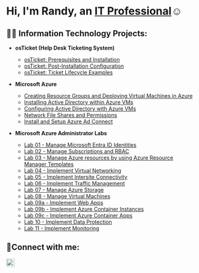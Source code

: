 <h1>Hi, I'm Randy, an <a href="https://www.linkedin.com/in/randy-ta25/">IT Professional</a>☺</h1>

<h2>👨‍💻 Information Technology Projects:</h2>

- <b>osTicket (Help Desk Ticketing System)</b>
  - [osTicket: Prerequisites and Installation](https://github.com/randyta/osticket-prereqs)
  - [osTicket: Post-Installation Configuration](https://github.com/randyta/osticket-post-install)
  - [osTicket: Ticket Lifecycle Examples](https://github.com/randyta/Ticket-Lifecycle)
- <b>Microsoft Azure</b>
  - [Creating Resource Groups and Deploying Virtual Machines in Azure](https://github.com/randyta/Rescource-Groups-and-VMs)
  - [Installing Active Directory within Azure VMs](https://github.com/randyta/Active-Directory-Install)
  - [Configuring Active Directory with Azure VMs](https://github.com/randyta/Configuring-Active-Directory)
  - [Network File Shares and Permissions](https://github.com/randyta/Network-File-Shares-And-Perms)
  - [Install and Setup Azure Ad Connect](https://github.com/randyta/Install-and-Setup-Azure-AD-Connect/blob/main/README.md)

- <b>Microsoft Azure Administrator Labs</b>
  - [Lab 01 - Manage Microsoft Entra ID Identities](https://github.com/randyta/Lab-01---Manage-Microsoft-Entra-ID-Identities?tab=readme-ov-file)
  - [Lab 02 - Manage Subscriptions and RBAC](https://github.com/randyta/LAB_02a_Manage_Subscriptions_and_RBAC_Entra)
  - [Lab 03 - Manage Azure resources by using Azure Resource Manager Templates](https://github.com/randyta/LAB_03b-Manage_Azure_Resources_by_Using_ARM_Templates)
  - [Lab 04 - Implement Virtual Networking](https://github.com/randyta/LAB_04-Implement_Virtual_Networking)
  - [Lab 05 - Implement Intersite Connectivity](https://github.com/randyta/LAB_05-Implement_Intersite_Connectivity)
  - [Lab 06 - Implement Traffic Management](https://github.com/randyta/LAB_06-Implement_Network_Traffic_Management)
  - [Lab 07 - Manage Azure Storage](https://github.com/randyta/LAB_07-Manage_Azure_Storage)
  - [Lab 08 - Manage Virtual Machines](https://github.com/randyta/LAB_08-Manage_Virtual_Machines)
  - [Lab 09a - Implement Web Apps](https://github.com/randyta/LAB_09a-Implement_Web_Apps/blob/main/README.md)
  - [Lab 09b - Implement Azure Container Instances](https://github.com/randyta/LAB_09b-Implement_Azure_Container_Instances)
  - [Lab 09c - Implement Azure Container Apps](https://github.com/randyta/LAB_09c-Implement-Azure-Container-Apps)
  - [Lab 10 - Implement Data Protection](https://github.com/randyta/LAB_10-Implement_Data_Protection)
  - [Lab 11 - Implement Monitoring](https://github.com/randyta/LAB_11-Implement_Monitoring)
 
 <h2>🤳Connect with me:</h2>

[<img align="left" alt="Aaron | LinkedIn" width="22px" src="https://cdn.jsdelivr.net/npm/simple-icons@v3/icons/linkedin.svg" />][linkedin]

[linkedin]: https://www.linkedin.com/in/randy-ta21/
